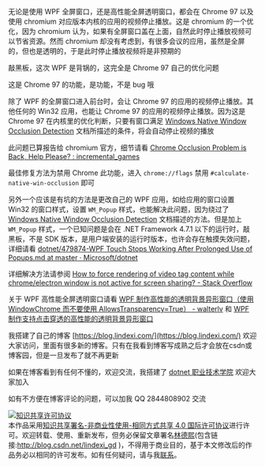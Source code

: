 
无论是使用 WPF 全屏窗口，还是高性能全屏透明窗口，都会在 Chrome 97 以及使用 chromium 对应版本内核的应用的视频停止播放。这是 chromium 的一个优化，因为 chromium 认为，如果有全屏窗口盖在上面，自然此时停止播放视频可以节省资源。然而 chromium 却没有考虑到，有很多会议的应用，虽然是全屏的，但也是透明的，于是此时停止播放视频将是非预期的

<!--more-->


<!-- 发布 -->
<!-- 博客 -->

敲黑板，这次 WPF 是背锅的，这完全是 Chrome 97 自己的优化问题

这是 Chrome 97 的功能，是功能，不是 bug 哦

除了 WPF 的全屏窗口进入前台时，会让 Chrome 97 的应用的视频停止播放。其他任何的 Win32 应用，也能让 Chrome 97 的应用的视频停止播放。因为这是 Chrome 97 在内核里的优化判断，只要有窗口满足 [Windows Native Window Occlusion Detection](https://chromium.googlesource.com/chromium/src/+/master/docs/windows_native_window_occlusion_tracking.md )  文档所描述的条件，将会自动停止视频的播放

此问题已算报告给 chromium 官方，细节请看 [Chrome Occlusion Problem is Back, Help Please? : incremental_games](https://www.reddit.com/r/incremental_games/comments/rxcsjy/chrome_occlusion_problem_is_back_help_please/ )

最佳修复方法为禁用 Chrome 此功能，进入 `chrome://flags` 禁用 `#calculate-native-win-occlusion` 即可

另外一个应该是有坑的方法是更改自己的 WPF 应用，如给应用的窗口设置 Win32 的窗口样式，设置 `WM_Popup` 样式，也能解决此问题，因为绕过了 [Windows Native Window Occlusion Detection](https://chromium.googlesource.com/chromium/src/+/master/docs/windows_native_window_occlusion_tracking.md ) 文档描述的方法。但是加上 `WM_Popup` 样式，一个已知问题是会在 .NET Framework 4.7.1 以下的运行时，敲黑板，不是 SDK 版本，是用户端安装的运行时版本，也许会存在触摸失效问题，详细请看 [dotnet/479874-WPF Touch Stops Working After Prolonged Use of Popups.md at master · Microsoft/dotnet](https://github.com/Microsoft/dotnet/blob/master/releases/net471/KnownIssues/479874-WPF%20Touch%20Stops%20Working%20After%20Prolonged%20Use%20of%20Popups.md )

详细解决方法请参阅 [How to force rendering of video tag content while chrome/electron window is not active for screen sharing? - Stack Overflow](https://stackoverflow.com/a/68685080/6116637)

关于 WPF 高性能全屏透明窗口请看 [WPF 制作高性能的透明背景异形窗口（使用 WindowChrome 而不要使用 AllowsTransparency=True） - walterlv](https://blog.walterlv.com/post/wpf-transparent-window-without-allows-transparency.html ) 和 [WPF 制作支持点击穿透的高性能的透明背景异形窗口](https://blog.lindexi.com/post/WPF-%E5%88%B6%E4%BD%9C%E6%94%AF%E6%8C%81%E7%82%B9%E5%87%BB%E7%A9%BF%E9%80%8F%E7%9A%84%E9%AB%98%E6%80%A7%E8%83%BD%E7%9A%84%E9%80%8F%E6%98%8E%E8%83%8C%E6%99%AF%E5%BC%82%E5%BD%A2%E7%AA%97%E5%8F%A3.html )



我搭建了自己的博客 [https://blog.lindexi.com/](https://blog.lindexi.com/) 欢迎大家访问，里面有很多新的博客。只有在我看到博客写成熟之后才会放在csdn或博客园，但是一旦发布了就不再更新

如果在博客看到有任何不懂的，欢迎交流，我搭建了 [dotnet 职业技术学院](https://t.me/dotnet_campus) 欢迎大家加入

如有不方便在博客评论的问题，可以加我 QQ 2844808902 交流

<a rel="license" href="http://creativecommons.org/licenses/by-nc-sa/4.0/"><img alt="知识共享许可协议" style="border-width:0" src="https://licensebuttons.net/l/by-nc-sa/4.0/88x31.png" /></a><br />本作品采用<a rel="license" href="http://creativecommons.org/licenses/by-nc-sa/4.0/">知识共享署名-非商业性使用-相同方式共享 4.0 国际许可协议</a>进行许可。欢迎转载、使用、重新发布，但务必保留文章署名[林德熙](http://blog.csdn.net/lindexi_gd)(包含链接:http://blog.csdn.net/lindexi_gd )，不得用于商业目的，基于本文修改后的作品务必以相同的许可发布。如有任何疑问，请与我[联系](mailto:lindexi_gd@163.com)。